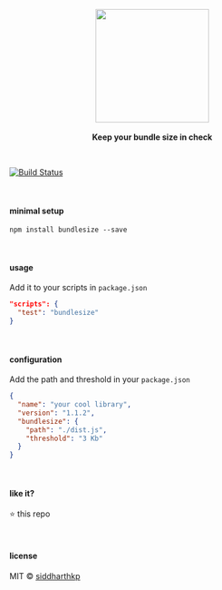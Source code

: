 <p align="center">
  <img src="https://raw.githubusercontent.com/siddharthkp/bundlesize/master/logo.png" height="200px"/>
  <br><br>
  <b>Keep your bundle size in check</b>
  <br>
</p>

&nbsp;

[![Build Status](https://travis-ci.org/siddharthkp/bundlesize.svg?branch=master)](https://travis-ci.org/siddharthkp/bundlesize)

&nbsp;

#### minimal setup
```
npm install bundlesize --save
```

&nbsp;

#### usage


Add it to your scripts in `package.json`

```json
"scripts": {
  "test": "bundlesize"
}
```

&nbsp;

#### configuration

Add the path and threshold in your `package.json`


```json
{
  "name": "your cool library",
  "version": "1.1.2",
  "bundlesize": {
    "path": "./dist.js",
    "threshold": "3 Kb"
  }
}
```

&nbsp;

#### like it?

:star: this repo

&nbsp;

#### license

MIT © [siddharthkp](https://github.com/siddharthkp)
